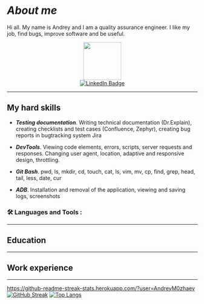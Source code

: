 # ***About me***
Hi all. 
My name is Andrey and I am a quality assurance engineer. 
I like my job, find bugs, improve software and be useful.
<div id="header" align="center">
  <img src="https://media.giphy.com/media/ZfU11ODanloCA/giphy.gif" width="100"/>
</div>
<div id="badges" align="center">
  <a href="https://www.linkedin.com/in/andrey-mozhaev-a90731133">
    <img src="https://img.shields.io/badge/LinkedIn-blue?style=for-the-badge&logo=linkedin&logoColor=white" alt="LinkedIn Badge"/>
  </a>
</div>

___

## **My hard skills**
* ***Testing documentation***. Writing technical documentation (Dr.Explain), creating checklists and test cases (Confluence, Zephyr), creating bug reports in bugtracking system Jira

* ***DevTools***. Viewing code elements, errors, scripts, server requests and
responses. Changing user agent, location, adaptive and
responsive design, throttling.

* ***Git Bash***. pwd, ls, mkdir, cd, touch, cat, ls, vim, mv, cp, find, grep, head, tail,
less, date, cur

* ***ADB***. Installation and removal of the application, viewing and saving
logs, screenshots

### :hammer_and_wrench: Languages and Tools :

___

## **Education**

___

## **Work experience**

___



https://github-readme-streak-stats.herokuapp.com/?user=AndreyM0zhaev
[![GitHub Streak](http://github-readme-streak-stats.herokuapp.com?user=AndreyM0zhaev&theme=dark&background=000000)](https://git.io/streak-stats)
[![Top Langs](https://github-readme-stats.vercel.app/api/top-langs/?username=AndreyM0zhaev&layout=compact&theme=vision-friendly-dark)](https://github.com/anuraghazra/github-readme-stats)
<!--
**AndreyM0zhaev/AndreyM0zhaev** is a ✨ _special_ ✨ repository because its `README.md` (this file) appears on your GitHub profile.

Here are some ideas to get you started:

- 🔭 I’m currently working on ...
- 🌱 I’m currently learning ...
- 👯 I’m looking to collaborate on ...
- 🤔 I’m looking for help with ...
- 💬 Ask me about ...
- 📫 How to reach me: ...
- 😄 Pronouns: ...
- ⚡ Fun fact: ...
-->
